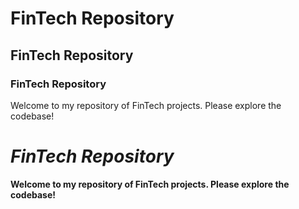 # FinTech Repository

## FinTech Repository

### FinTech Repository

Welcome to my repository of FinTech projects. Please explore the codebase!

# *FinTech Repository*

**Welcome to my repository of FinTech projects. Please explore the codebase!**